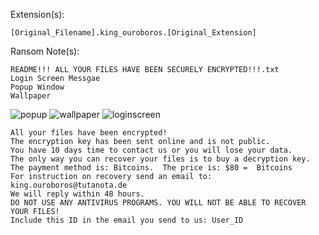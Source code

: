 Extension(s): 
```
[Original_Filename].king_ouroboros.[Original_Extension]
```
Ransom Note(s): 
```
README!!! ALL YOUR FILES HAVE BEEN SECURELY ENCRYPTED!!!.txt
Login Screen Messgae
Popup Window
Wallpaper
```
![popup](https://github.com/user-attachments/assets/3f4771aa-c022-468f-ab7e-4800d1f35416)
![wallpaper](https://github.com/user-attachments/assets/7c04e895-f281-428a-a72e-c93c9141372a)
![loginscreen](https://github.com/user-attachments/assets/1417617d-a53d-4868-8b6a-4eb373779301)
```
All your files have been encrypted!
The encryption key has been sent online and is not public.
You have 10 days time to contact us or you will lose your data.
The only way you can recover your files is to buy a decryption key.
The payment method is: Bitcoins.  The price is: $80 =  Bitcoins
For instruction on recovery send an email to: king.ouroboros@tutanota.de
We will reply within 48 hours.
DO NOT USE ANY ANTIVIRUS PROGRAMS. YOU WILL NOT BE ABLE TO RECOVER YOUR FILES!
Include this ID in the email you send to us: User_ID
```

